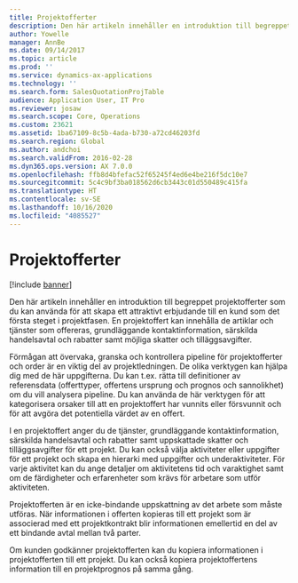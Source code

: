 ```yaml
---
title: Projektofferter
description: Den här artikeln innehåller en introduktion till begreppet projektofferter som du kan använda för att skapa ett attraktivt erbjudande till en kund som det första steget i projektfasen. En projektoffert kan innehålla de artiklar och tjänster som offereras, grundläggande kontaktinformation, särskilda handelsavtal och rabatter samt möjliga skatter och tilläggsavgifter.
author: Yowelle
manager: AnnBe
ms.date: 09/14/2017
ms.topic: article
ms.prod: ''
ms.service: dynamics-ax-applications
ms.technology: ''
ms.search.form: SalesQuotationProjTable
audience: Application User, IT Pro
ms.reviewer: josaw
ms.search.scope: Core, Operations
ms.custom: 23621
ms.assetid: 1ba67109-8c5b-4ada-b730-a72cd46203fd
ms.search.region: Global
ms.author: andchoi
ms.search.validFrom: 2016-02-28
ms.dyn365.ops.version: AX 7.0.0
ms.openlocfilehash: ffb8d4bfefac52f65245f4ed6e4be216f5dc10e7
ms.sourcegitcommit: 5c4c9bf3ba018562d6cb3443c01d550489c415fa
ms.translationtype: HT
ms.contentlocale: sv-SE
ms.lasthandoff: 10/16/2020
ms.locfileid: "4085527"
---
```

# <a name="project-quotations"></a>Projektofferter

[!include [banner](../includes/banner.md)]

Den här artikeln innehåller en introduktion till begreppet projektofferter som du kan använda för att skapa ett attraktivt erbjudande till en kund som det första steget i projektfasen. En projektoffert kan innehålla de artiklar och tjänster som offereras, grundläggande kontaktinformation, särskilda handelsavtal och rabatter samt möjliga skatter och tilläggsavgifter. 

Förmågan att övervaka, granska och kontrollera pipeline för projektofferter och order är en viktig del av projektledningen. De olika verktygen kan hjälpa dig med de här uppgifterna. Du kan t.ex. rätta till definitioner av referensdata (offerttyper, offertens ursprung och prognos och sannolikhet) om du vill analysera pipeline. Du kan använda de här verktygen för att kategorisera orsaker till att en projektoffert har vunnits eller försvunnit och för att avgöra det potentiella värdet av en offert. 

I en projektoffert anger du de tjänster, grundläggande kontaktinformation, särskilda handelsavtal och rabatter samt uppskattade skatter och tilläggsavgifter för ett projekt. Du kan också välja aktiviteter eller uppgifter för ett projekt och skapa en hierarki med uppgifter och underaktiviteter. För varje aktivitet kan du ange detaljer om aktivitetens tid och varaktighet samt om de färdigheter och erfarenheter som krävs för arbetare som utför aktiviteten. 

Projektofferten är en icke-bindande uppskattning av det arbete som måste utföras. När informationen i offerten kopieras till ett projekt som är associerad med ett projektkontrakt blir informationen emellertid en del av ett bindande avtal mellan två parter. 

Om kunden godkänner projektofferten kan du kopiera informationen i projektofferten till ett projekt. Du kan också kopiera projektoffertens information till en projektprognos på samma gång.




